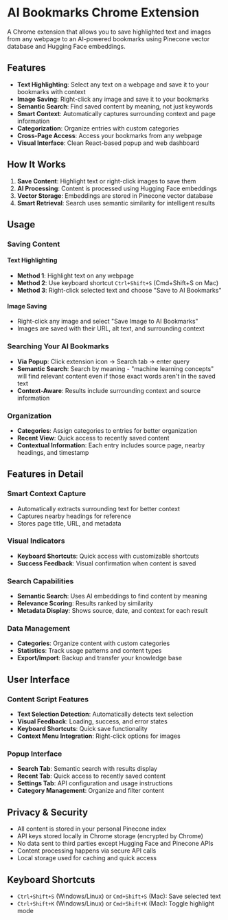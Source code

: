 # AI Bookmarks Chrome Extension

A Chrome extension that allows you to save highlighted text and images from any webpage to an AI-powered bookmarks using Pinecone vector database and Hugging Face embeddings.

## Features

- **Text Highlighting**: Select any text on a webpage and save it to your bookmarks with context
- **Image Saving**: Right-click any image and save it to your bookmarks
- **Semantic Search**: Find saved content by meaning, not just keywords
- **Smart Context**: Automatically captures surrounding context and page information
- **Categorization**: Organize entries with custom categories
- **Cross-Page Access**: Access your bookmarks from any webpage
- **Visual Interface**: Clean React-based popup and web dashboard

## How It Works

1. **Save Content**: Highlight text or right-click images to save them
2. **AI Processing**: Content is processed using Hugging Face embeddings
3. **Vector Storage**: Embeddings are stored in Pinecone vector database
4. **Smart Retrieval**: Search uses semantic similarity for intelligent results

## Usage

### Saving Content

#### Text Highlighting
- **Method 1**: Highlight text on any webpage
- **Method 2**: Use keyboard shortcut `Ctrl+Shift+S` (Cmd+Shift+S on Mac)
- **Method 3**: Right-click selected text and choose "Save to AI Bookmarks"

#### Image Saving
- Right-click any image and select "Save Image to AI Bookmarks"
- Images are saved with their URL, alt text, and surrounding context

### Searching Your AI Bookmarks

- **Via Popup**: Click extension icon → Search tab → enter query
- **Semantic Search**: Search by meaning - "machine learning concepts" will find relevant content even if those exact words aren't in the saved text
- **Context-Aware**: Results include surrounding context and source information

### Organization

- **Categories**: Assign categories to entries for better organization
- **Recent View**: Quick access to recently saved content
- **Contextual Information**: Each entry includes source page, nearby headings, and timestamp

## Features in Detail

### Smart Context Capture
- Automatically extracts surrounding text for better context
- Captures nearby headings for reference
- Stores page title, URL, and metadata

### Visual Indicators
- **Keyboard Shortcuts**: Quick access with customizable shortcuts
- **Success Feedback**: Visual confirmation when content is saved

### Search Capabilities
- **Semantic Search**: Uses AI embeddings to find content by meaning
- **Relevance Scoring**: Results ranked by similarity
- **Metadata Display**: Shows source, date, and context for each result

### Data Management
- **Categories**: Organize content with custom categories
- **Statistics**: Track usage patterns and content types
- **Export/Import**: Backup and transfer your knowledge base

## User Interface

### Content Script Features
- **Text Selection Detection**: Automatically detects text selection
- **Visual Feedback**: Loading, success, and error states
- **Keyboard Shortcuts**: Quick save functionality
- **Context Menu Integration**: Right-click options for images

### Popup Interface
- **Search Tab**: Semantic search with results display
- **Recent Tab**: Quick access to recently saved content
- **Settings Tab**: API configuration and usage instructions
- **Category Management**: Organize and filter content

## Privacy & Security

- All content is stored in your personal Pinecone index
- API keys stored locally in Chrome storage (encrypted by Chrome)
- No data sent to third parties except Hugging Face and Pinecone APIs
- Content processing happens via secure API calls
- Local storage used for caching and quick access

## Keyboard Shortcuts

- `Ctrl+Shift+S` (Windows/Linux) or `Cmd+Shift+S` (Mac): Save selected text
- `Ctrl+Shift+K` (Windows/Linux) or `Cmd+Shift+K` (Mac): Toggle highlight mode


